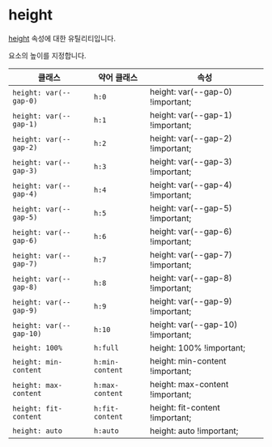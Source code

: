 # height

[height](https://developer.mozilla.org/en-US/docs/Web/CSS/height) 속성에 대한 유틸리티입니다.

요소의 높이를 지정합니다.

<table>
  <thead>
    <tr>
      <th scope="col">클래스</th>
      <th scope="col">약어 클래스</th>
      <th scope="col">속성</th>
    </tr>
  </thead>
  <tbody>
  <!-- height: var(--gap-0) -->
<tr>
  <td><code>height: var(--gap-0)</code></td>
  <td><code>h:0</code></td>
  <td><span class="code">height: var(--gap-0) !important;</span></td>
</tr>

<!-- height: var(--gap-1) -->
<tr>
  <td><code>height: var(--gap-1)</code></td>
  <td><code>h:1</code></td>
  <td><span class="code">height: var(--gap-1) !important;</span></td>
</tr>

<!-- height: var(--gap-2) -->
<tr>
  <td><code>height: var(--gap-2)</code></td>
  <td><code>h:2</code></td>
  <td><span class="code">height: var(--gap-2) !important;</span></td>
</tr>

<!-- height: var(--gap-3) -->
<tr>
  <td><code>height: var(--gap-3)</code></td>
  <td><code>h:3</code></td>
  <td><span class="code">height: var(--gap-3) !important;</span></td>
</tr>

<!-- height: var(--gap-4) -->
<tr>
  <td><code>height: var(--gap-4)</code></td>
  <td><code>h:4</code></td>
  <td><span class="code">height: var(--gap-4) !important;</span></td>
</tr>

<!-- height: var(--gap-5) -->
<tr>
  <td><code>height: var(--gap-5)</code></td>
  <td><code>h:5</code></td>
  <td><span class="code">height: var(--gap-5) !important;</span></td>
</tr>

<!-- height: var(--gap-6) -->
<tr>
  <td><code>height: var(--gap-6)</code></td>
  <td><code>h:6</code></td>
  <td><span class="code">height: var(--gap-6) !important;</span></td>
</tr>

<!-- height: var(--gap-7) -->
<tr>
  <td><code>height: var(--gap-7)</code></td>
  <td><code>h:7</code></td>
  <td><span class="code">height: var(--gap-7) !important;</span></td>
</tr>

<!-- height: var(--gap-8) -->
<tr>
  <td><code>height: var(--gap-8)</code></td>
  <td><code>h:8</code></td>
  <td><span class="code">height: var(--gap-8) !important;</span></td>
</tr>

<!-- height: var(--gap-9) -->
<tr>
  <td><code>height: var(--gap-9)</code></td>
  <td><code>h:9</code></td>
  <td><span class="code">height: var(--gap-9) !important;</span></td>
</tr>

<!-- height: var(--gap-10) -->
<tr>
  <td><code>height: var(--gap-10)</code></td>
  <td><code>h:10</code></td>
  <td><span class="code">height: var(--gap-10) !important;</span></td>
</tr>

<!-- height: 100% -->
<tr>
  <td><code>height: 100%</code></td>
  <td><code>h:full</code></td>
  <td><span class="code">height: 100% !important;</span></td>
</tr>

<!-- height: min-content -->
<tr>
  <td><code>height: min-content</code></td>
  <td><code>h:min-content</code></td>
  <td><span class="code">height: min-content !important;</span></td>
</tr>

<!-- height: max-content -->
<tr>
  <td><code>height: max-content</code></td>
  <td><code>h:max-content</code></td>
  <td><span class="code">height: max-content !important;</span></td>
</tr>

<!-- height: fit-content -->
<tr>
  <td><code>height: fit-content</code></td>
  <td><code>h:fit-content</code></td>
  <td><span class="code">height: fit-content !important;</span></td>
</tr>

<!-- height: auto -->
<tr>
  <td><code>height: auto</code></td>
  <td><code>h:auto</code></td>
  <td><span class="code">height: auto !important;</span></td>
</tr>

  </tbody>

</table>
